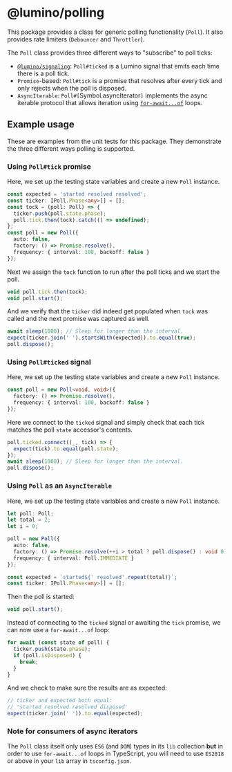 # @lumino/polling

This package provides a class for generic polling functionality (`Poll`). It
also provides rate limiters (`Debouncer` and `Throttler`).

The `Poll` class provides three different ways to "subscribe" to poll ticks:

- [`@lumino/signaling`](../signaling/): `Poll#ticked` is a Lumino signal that
  emits each time there is a poll tick.
- `Promise`-based: `Poll#tick` is a promise that resolves after every tick and
  only rejects when the poll is disposed.
- `AsyncIterable`: `Poll#[`Symbol.asyncIterator`]` implements the async iterable
  protocol that allows iteration using [`for-await...of`](https://developer.mozilla.org/en-US/docs/Web/JavaScript/Reference/Statements/for-await...of) loops.

## Example usage

These are examples from the unit tests for this package. They
demonstrate the three different ways polling is supported.

### Using `Poll#tick` promise

Here, we set up the testing state variables and create a new `Poll` instance.

```typescript
const expected = 'started resolved resolved';
const ticker: IPoll.Phase<any>[] = [];
const tock = (poll: Poll) => {
  ticker.push(poll.state.phase);
  poll.tick.then(tock).catch(() => undefined);
};
const poll = new Poll({
  auto: false,
  factory: () => Promise.resolve(),
  frequency: { interval: 100, backoff: false }
});
```

Next we assign the `tock` function to run after the poll ticks and
we start the poll.

```typescript
void poll.tick.then(tock);
void poll.start();
```

And we verify that the `ticker` did indeed get populated when `tock`
was called and the next promise was captured as well.

```typescript
await sleep(1000); // Sleep for longer than the interval.
expect(ticker.join(' ').startsWith(expected)).to.equal(true);
poll.dispose();
```

### Using `Poll#ticked` signal

Here, we set up the testing state variables and create a new `Poll` instance.

```typescript
const poll = new Poll<void, void>({
  factory: () => Promise.resolve(),
  frequency: { interval: 100, backoff: false }
});
```

Here we connect to the `ticked` signal and simply check that each
tick matches the poll `state` accessor's contents.

```typescript
poll.ticked.connect((_, tick) => {
  expect(tick).to.equal(poll.state);
});
await sleep(1000); // Sleep for longer than the interval.
poll.dispose();
```

### Using `Poll` as an `AsyncIterable`

Here, we set up the testing state variables and create a new `Poll` instance.

```typescript
let poll: Poll;
let total = 2;
let i = 0;

poll = new Poll({
  auto: false,
  factory: () => Promise.resolve(++i > total ? poll.dispose() : void 0),
  frequency: { interval: Poll.IMMEDIATE }
});

const expected = `started${' resolved'.repeat(total)}`;
const ticker: IPoll.Phase<any>[] = [];
```

Then the poll is started:

```typescript
void poll.start();
```

Instead of connecting to the `ticked` signal or awaiting the `tick` promise, we can now use a `for-await...of` loop:

```typescript
for await (const state of poll) {
  ticker.push(state.phase);
  if (poll.isDisposed) {
    break;
  }
}
```

And we check to make sure the results are as expected:

```typescript
// ticker and expected both equal:
// 'started resolved resolved disposed'
expect(ticker.join(' ')).to.equal(expected);
```

### Note for consumers of async iterators

The `Poll` class itself only uses `ES6` (and `DOM`) types in its `lib` collection **but** in order to use `for-await...of` loops in TypeScript, you will need to use `ES2018` or above in your `lib` array in `tsconfig.json`.
